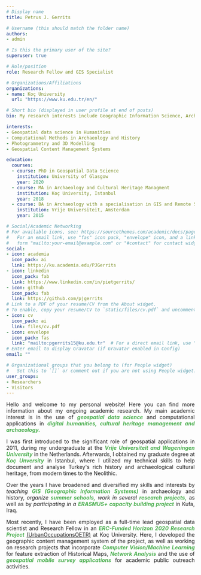 ```yaml
---
# Display name
title: Petrus J. Gerrits

# Username (this should match the folder name)
authors:
- admin

# Is this the primary user of the site?
superuser: true

# Role/position
role: Research Fellow and GIS Specialist

# Organizations/Affiliations
organizations:
- name: Koç University
  url: "https://www.ku.edu.tr/en/"

# Short bio (displayed in user profile at end of posts)
bio: My research interests include Geographic Information Science, Archaeology,  Network Analysis and Computational Methods in Humanities.

interests:
- Geospatial data science in Humanities
- Computational Methods in Archaeology and History
- Photogrammetry and 3D Modelling
- Geospatial Content Management Systems

education:
  courses:
  - course: PhD in Geospatial Data Science
    institution: University of Glasgow
    year: 2020
  - course: MA in Archaeology and Cultural Heritage Managment
    institution: Koç University, Istanbul
    year: 2018
  - course: BA in Archaeology with a specialisation in GIS and Remote Sensing
    institution: Vrije Universiteit, Amsterdam
    year: 2015

# Social/Academic Networking
# For available icons, see: https://sourcethemes.com/academic/docs/page-builder/#icons
#   For an email link, use "fas" icon pack, "envelope" icon, and a link in the
#   form "mailto:your-email@example.com" or "#contact" for contact widget.
social:
- icon: academia
  icon_pack: ai
  link: https://ku.academia.edu/PJGerrits
- icon: linkedin
  icon_pack: fab
  link: https://www.linkedin.com/in/pietgerrits/
- icon: github
  icon_pack: fab
  link: https://github.com/pjgerrits
# Link to a PDF of your resume/CV from the About widget.
# To enable, copy your resume/CV to `static/files/cv.pdf` and uncomment the lines below.
- icon: cv
  icon_pack: ai
  link: files/cv.pdf
- icon: envelope
  icon_pack: fas
  link: "mailto:pgerrits15@ku.edu.tr"  # For a direct email link, use "mailto:test@example.org".
# Enter email to display Gravatar (if Gravatar enabled in Config)
email: ""

# Organizational groups that you belong to (for People widget)
#   Set this to `[]` or comment out if you are not using People widget.
user_groups:
- Researchers
- Visitors
---
```


<div style="text-align: justify"> 

Hello and welcome to my personal website! Here you can find more information about my ongoing academic research. 
My main academic interest is in the use of <span style="color: #4caf50;"> *__geospatial data science__* </span> and computational applications in <span style="color: #4caf50;"> *__digital humanities, cultural heritage management and archaeology.__* </span>

I was first introduced to the significant role of geospatial applications in 2011, during my undergraduate at the <span style="color: #4caf50;"> *__Vrije Universiteit and Wageningen University__* </span> in the Netherlands. Afterwards, I obtained my graduate degree at <span style="color: #4caf50;"> *__Koç Unversity__* </span> in Istanbul, where I utilized my technical skills to help document and analyse Turkey's rich history and archaeological cultural heritage, from modern times to the Neolithic. 

Over the years I have broadened and diversified my skills and interests by *teaching* <span style="color: #4caf50;"> *__GIS (Geographic Information Systems)__* </span> in archaeology and history, *organize* <span style="color: #4caf50;"> *__summer schools,__* </span> *work in several* <span style="color: #4caf50;"> *__research projects,__* </span> as well as by *participating in a* <span style="color: #4caf50;"> *__ERASMUS+ capacity building project__* </span> in Kufa, Iraq. 

Most recently, I have been employed as a full-time lead geospatial data scientist and  Research Fellow in an <span style="color: #4caf50;"> *__ERC-Funded Horizon 2020 Research Project__* </span> [(UrbanOccupationsOETR)](https://urbanoccupations.ku.edu.tr/) at Koç University. Here, I developed the geographic content management system of the project, as well as working on research projects that incorporate <span style="color: #4caf50;"> *__Computer Vision/Machine Learning__* </span> for feature extraction of Historical Maps, <span style="color: #4caf50;"> *__Network Analysis__* </span> and the use of <span style="color: #4caf50;"> *__geospatial mobile survey applications__* </span> for academic public outreach activities. 
</div>